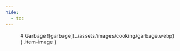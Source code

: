 ```yaml
---
hide:
  - toc
---
```

<figure markdown="1">
# Garbage
![garbage](../assets/images/cooking/garbage.webp){ .item-image }

</figure>